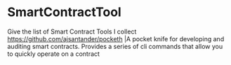 # SmartContractTool
Give the list of Smart Contract Tools I collect
https://github.com/ajsantander/pocketh  |A pocket knife for developing and auditing smart contracts. Provides a series of cli commands that allow you to quickly operate on a contract
